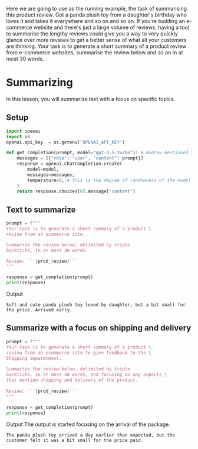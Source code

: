Here we are going to use as the running example, the task of summarising this product review. Got a panda plush toy from a daughter's birthday 
who loves it and takes it everywhere and so on and so on. If you're building an e-commerce website and there's just a large volume of reviews, having 
a tool to summarise the lengthy reviews could give you a way to very quickly glance over more reviews to get a better sense of what all your 
customers are thinking. Your task is to generate a short summary of a product review from e-commerce websites, summarise  the review below and so on in at 
most 30 words.

# Summarizing
In this lesson, you will summarize text with a focus on specific topics.

## Setup
```python
import openai
import os
openai.api_key  = os.getenv('OPENAI_API_KEY')
```
```python
def get_completion(prompt, model="gpt-3.5-turbo"): # Andrew mentioned that the prompt/ completion paradigm is preferable for this class
    messages = [{"role": "user", "content": prompt}]
    response = openai.ChatCompletion.create(
        model=model,
        messages=messages,
        temperature=0, # this is the degree of randomness of the model's output
    )
    return response.choices[0].message["content"]
 ```
 ## Text to summarize
```python
prompt = f"""
Your task is to generate a short summary of a product \
review from an ecommerce site. 

Summarize the review below, delimited by triple 
backticks, in at most 30 words. 

Review: ```{prod_review}```
"""

response = get_completion(prompt)
print(response)
```
Output
```
Soft and cute panda plush toy loved by daughter, but a bit small for the price. Arrived early.
```
## Summarize with a focus on shipping and delivery
```python
prompt = f"""
Your task is to generate a short summary of a product \
review from an ecommerce site to give feedback to the \
Shipping deparmtment. 
​
Summarize the review below, delimited by triple 
backticks, in at most 30 words, and focusing on any aspects \
that mention shipping and delivery of the product. 
​
Review: ```{prod_review}```
"""
​
response = get_completion(prompt)
print(response)
```
Output
The output is started focusing on the arrival of the package.
```
The panda plush toy arrived a day earlier than expected, but the customer felt it was a bit small for the price paid.
```
